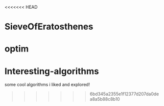 <<<<<<< HEAD
# SieveOfEratosthenes
optim
=======
# Interesting-algorithms
some cool algorithms i liked and explored!
>>>>>>> 6bd345a2355e1f12377d207da0dea8a5b88c8b10
